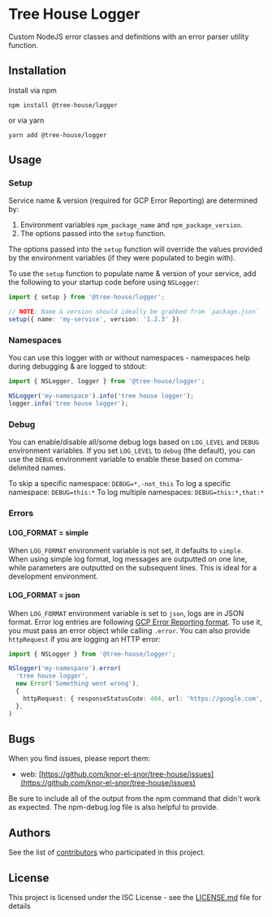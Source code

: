 # Tree House Logger

Custom NodeJS error classes and definitions with an error parser utility function.

## Installation

Install via npm

```shell
npm install @tree-house/logger
```

or via yarn

```shell
yarn add @tree-house/logger
```

## Usage

### Setup

Service name & version (required for GCP Error Reporting) are determined by:

1. Environment variables `npm_package_name` and `npm_package_version`.
2. The options passed into the `setup` function.

The options passed into the `setup` function will override the values provided by the environment
variables (if they were populated to begin with).

To use the `setup` function to populate name & version of your service, add the following to your
startup code before using `NSLogger`:

```typescript
import { setup } from '@tree-house/logger';

// NOTE: Name & version should ideally be grabbed from `package.json`
setup({ name: 'my-service', version: '1.2.3' })
```

### Namespaces

You can use this logger with or without namespaces - namespaces help during debugging & are logged to
stdout:

```typescript
import { NSLogger, logger } from '@tree-house/logger';

NSLogger('my-namespace').info('tree house logger');
logger.info('tree house logger');
```

### Debug

You can enable/disable all/some debug logs based on `LOG_LEVEL` and `DEBUG` environment variables.
If you set `LOG_LEVEL` to `debug` (the default), you can use the `DEBUG` environment variable to
enable these based on comma-delimited names.

To skip a specific namespace: `DEBUG=*,-not_this`
To log a specific namespace: `DEBUG=this:*`
To log multiple namespaces: `DEBUG=this:*,that:*`

### Errors

#### LOG_FORMAT = simple

When `LOG_FORMAT` environment variable is not set, it defaults to `simple`. When using simple log format,
log messages are outputted on one line, while parameters are outputted on the subsequent lines.
This is ideal for a development environment.

#### LOG_FORMAT = json

When `LOG_FORMAT` environment variable is set to `json`, logs are in JSON format.
Error log entries are following [GCP Error Reporting format](https://cloud.google.com/error-reporting/docs/formatting-error-messages#json_representation). To use it, you must pass an error object while calling `.error`.
You can also provide `httpRequest` if you are logging an HTTP error:

```typescript
import { NSLogger } from '@tree-house/logger';

NSlogger('my-namespace').error(
  'tree house logger',
  new Error('Something went wrong'),
  {
    httpRequest: { responseStatusCode: 404, url: 'https://google.com', method: 'GET' },
  },
)
```

## Bugs

When you find issues, please report them:

- web: [https://github.com/knor-el-snor/tree-house/issues](https://github.com/knor-el-snor/tree-house/issues)

Be sure to include all of the output from the npm command that didn't work as expected. The npm-debug.log file is also helpful to provide.

## Authors

See the list of [contributors](https://github.com/knor-el-snor/tree-house/contributors) who participated in this project.

## License

This project is licensed under the ISC License - see the [LICENSE.md](LICENSE.md) file for details
